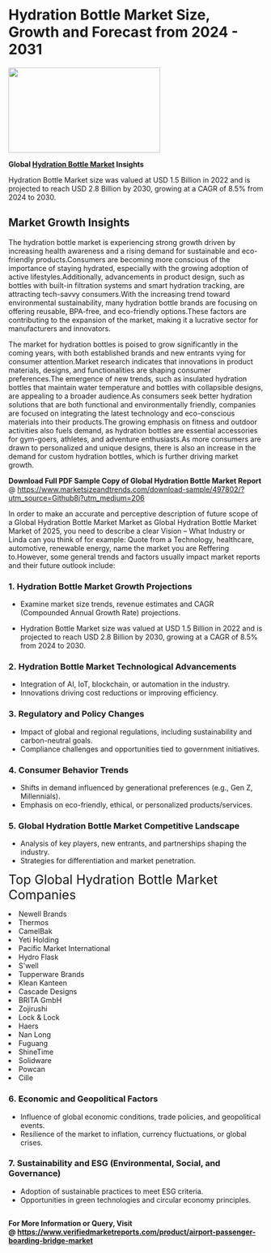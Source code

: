 <H1>Hydration Bottle Market Size, Growth and Forecast from 2024 - 2031</H1><img class="aligncenter size-medium wp-image-584254" src="https://thirdeyenews.in/wp-content/uploads/2024/09/Global-Market-Research-300x168.jpeg" alt="" width="300" height="168" /><p><strong>Global&nbsp;<a href="https://www.marketsizeandtrends.com/download-sample/497802/?utm_source=Github8j?utm_medium=206">Hydration Bottle Market</a> Insights</strong></p><p>Hydration Bottle Market size was valued at USD 1.5 Billion in 2022 and is projected to reach USD 2.8 Billion by 2030, growing at a CAGR of 8.5% from 2024 to 2030.</p><p><h2>Market Growth Insights</h2> <p>The hydration bottle market is experiencing strong growth driven by increasing health awareness and a rising demand for sustainable and eco-friendly products.Consumers are becoming more conscious of the importance of staying hydrated, especially with the growing adoption of active lifestyles.Additionally, advancements in product design, such as bottles with built-in filtration systems and smart hydration tracking, are attracting tech-savvy consumers.With the increasing trend toward environmental sustainability, many hydration bottle brands are focusing on offering reusable, BPA-free, and eco-friendly options.These factors are contributing to the expansion of the market, making it a lucrative sector for manufacturers and innovators.</p> <p>The market for hydration bottles is poised to grow significantly in the coming years, with both established brands and new entrants vying for consumer attention.Market research indicates that innovations in product materials, designs, and functionalities are shaping consumer preferences.The emergence of new trends, such as insulated hydration bottles that maintain water temperature and bottles with collapsible designs, are appealing to a broader audience.As consumers seek better hydration solutions that are both functional and environmentally friendly, companies are focused on integrating the latest technology and eco-conscious materials into their products.The growing emphasis on fitness and outdoor activities also fuels demand, as hydration bottles are essential accessories for gym-goers, athletes, and adventure enthusiasts.As more consumers are drawn to personalized and unique designs, there is also an increase in the demand for custom hydration bottles, which is further driving market growth.</p> <p><span class=""><strong>Download Full PDF Sample Copy of Global Hydration Bottle Market Report</strong> @ <a href="https://www.marketsizeandtrends.com/download-sample/497802/?utm_source=Github8j?utm_medium=206" target="_blank">https://www.marketsizeandtrends.com/download-sample/497802/?utm_source=Github8j?utm_medium=206</a></span></p><p>In order to make an accurate and perceptive description of future scope of a Global&nbsp;Hydration Bottle Market Market as Global&nbsp;Hydration Bottle Market Market of 2025, you need to describe a clear Vision &ndash; What Industry or Linda can you think of for example: Quote from a Technology, healthcare, automotive, renewable energy, name the market you are Reffering to.However, some general trends and factors usually impact market reports and their future outlook include:</p><h3>1.&nbsp;<strong>Hydration Bottle Market Growth Projections</strong></h3><ul><li>Examine market size trends, revenue estimates and CAGR (Compounded Annual Growth Rate) projections.</li><li><p>Hydration Bottle Market size was valued at USD 1.5 Billion in 2022 and is projected to reach USD 2.8 Billion by 2030, growing at a CAGR of 8.5% from 2024 to 2030.</p></li></ul><h3>2.&nbsp;<strong>Hydration Bottle Market Technological Advancements</strong></h3><ul><li>Integration of AI, IoT, blockchain, or automation in the industry.</li><li>Innovations driving cost reductions or improving efficiency.</li></ul><h3>3.&nbsp;<strong>Regulatory and Policy Changes</strong></h3><ul><li>Impact of global and regional regulations, including sustainability and carbon-neutral goals.</li><li>Compliance challenges and opportunities tied to government initiatives.</li></ul><h3>4.&nbsp;<strong>Consumer Behavior Trends</strong></h3><ul><li>Shifts in demand influenced by generational preferences (e.g., Gen Z, Millennials).</li><li>Emphasis on eco-friendly, ethical, or personalized products/services.</li></ul><h3>5.&nbsp;<strong>Global Hydration Bottle Market Competitive Landscape</strong></h3><ul><li>Analysis of key players, new entrants, and partnerships shaping the industry.</li><li>Strategies for differentiation and market penetration.</li></ul><p data-pm-slice="1 1 []"><span style="color: inherit; font-family: inherit; font-size: 25px;">Top Global Hydration Bottle Market Companies</span></p><div class="" data-test-id=""><p><li>Newell Brands</li><li> Thermos</li><li> CamelBak</li><li> Yeti Holding</li><li> Pacific Market International</li><li> Hydro Flask</li><li> S'well</li><li> Tupperware Brands</li><li> Klean Kanteen</li><li> Cascade Designs</li><li> BRITA GmbH</li><li> Zojirushi</li><li> Lock & Lock</li><li> Haers</li><li> Nan Long</li><li> Fuguang</li><li> ShineTime</li><li> Solidware</li><li> Powcan</li><li> Cille</li></p></div><h3>6.&nbsp;<strong>Economic and Geopolitical Factors</strong></h3><ul><li>Influence of global economic conditions, trade policies, and geopolitical events.</li><li>Resilience of the market to inflation, currency fluctuations, or global crises.</li></ul><h3>7.&nbsp;<strong>Sustainability and ESG (Environmental, Social, and Governance)</strong></h3><ul><li>Adoption of sustainable practices to meet ESG criteria.</li><li>Opportunities in green technologies and circular economy principles.</li></ul><h2><strong style="font-size: 14px;">For More Information or Query, Visit @&nbsp;</strong><a style="background-color: #ffffff; font-size: 14px;" href="https://www.marketsizeandtrends.com/report/hydration-bottle-market/" target="_blank">https://www.verifiedmarketreports.com/product/airport-passenger-boarding-bridge-market</a></h2>
